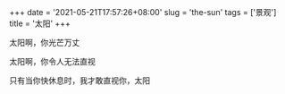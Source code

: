 +++
date = '2021-05-21T17:57:26+08:00'
slug = 'the-sun'
tags = ['景观']
title = '太阳'
+++

太阳啊，你光芒万丈

太阳啊，你令人无法直视

只有当你快休息时，我才敢直视你，太阳
